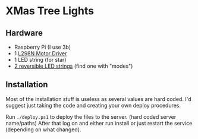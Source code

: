 # XMas Tree  Lights


## Hardware
- Raspberry Pi (I use 3b)
- 1 [L298N Motor Driver](https://components101.com/modules/l293n-motor-driver-module)
- 1 LED string (for star)
- [2 reversible LED strings](https://www.aliexpress.com/item/1005006060314254.html) (find one with "modes")


## Installation

Most of the installation stuff is useless as several values are hard coded. I'd suggest just taking the code and creating your own deploy procedures.

Run `./deploy.ps1` to deploy the files to the server. (hard coded server name/paths)
After that log on and either run install or just restart the service (depending on what changed).
